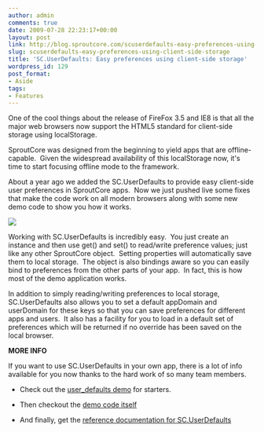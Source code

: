 ```yaml
---
author: admin
comments: true
date: 2009-07-28 22:23:17+00:00
layout: post
link: http://blog.sproutcore.com/scuserdefaults-easy-preferences-using-client-side-storage/
slug: scuserdefaults-easy-preferences-using-client-side-storage
title: 'SC.UserDefaults: Easy preferences using client-side storage'
wordpress_id: 129
post_format:
- Aside
tags:
- Features
---
```


One of the cool things about the release of FireFox 3.5 and IE8 is that all the major web browsers now support the HTML5 standard for client-side storage using localStorage.




SproutCore was designed from the beginning to yield apps that are offline-capable.  Given the widespread availability of this localStorage now, it's time to start focusing offline mode to the framework.




About a year ago we added the SC.UserDefaults to provide easy client-side user preferences in SproutCore apps.  Now we just pushed live some fixes that make the code work on all modern browsers along with some new demo code to show you how it works.




[![](http://img.skitch.com/20090728-x1qygwe9d249jbhren8225jeyn.png)](http://demo.sproutcore.com/user_defaults)




Working with SC.UserDefaults is incredibly easy.  You just create an instance and then use get() and set() to read/write preference values; just like any other SproutCore object.  Setting properties will automatically save them to local storage.  The object is also bindings aware so you can easily bind to preferences from the other parts of your app.  In fact, this is how most of the demo application works.




In addition to simply reading/writing preferences to local storage, SC.UserDefaults also allows you to set a default appDomain and userDomain for these keys so that you can save preferences for different apps and users.  It also has a facility for you to load in a default set of preferences which will be returned if no override has been saved on the local browser.




**MORE INFO**




If you want to use SC.UserDefaults in your own app, there is a lot of info available for you now thanks to the hard work of so many team members.




  * Check out the [user_defaults demo](http://demo.sproutcore.com/user_defaults) for starters.


  * Then checkout the [demo code itself](http://github.com/sproutit/sproutcore-samples/tree/80f2a37858369348a78c04504edbb849fc519d9d/apps/user_defaults)


  * And finally, get the [reference documentation for SC.UserDefaults](http://docs.sproutcore.com/symbols/SC.UserDefaults.html)


